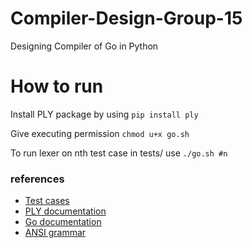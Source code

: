 # Compiler-Design-Group-15
Designing Compiler of Go in Python

# How to run

Install PLY package by using
```pip install ply```

Give executing permission
```chmod u+x go.sh```

To run lexer on nth test case in tests/ use
```./go.sh #n```

### references
- [Test cases](https://gobyexample.com/)
- [PLY documentation](https://ply.readthedocs.io/en/latest/ply.html)
- [Go documentation](https://go.dev/ref/spec)
- [ANSI grammar](https://www.lysator.liu.se/c/ANSI-C-grammar-y.html)

